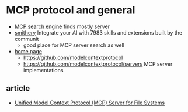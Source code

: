 # MCP protocol and general

* [MCP search engine](https://mcp.so/)
  finds mostly server
* [smithery](https://smithery.ai/)
  Integrate your AI with 7983 skills and extensions built by the communit
  + good place for MCP server search as well
* [home page](https://modelcontextprotocol.io/introduction)
  + https://github.com/modelcontextprotocol
  + https://github.com/modelcontextprotocol/servers
    MCP server implementations

## article

* [Unified Model Context Protocol (MCP) Server for File Systems](https://mindsdb.com/unified-model-context-protocol-mcp-server-for-file-systems)
